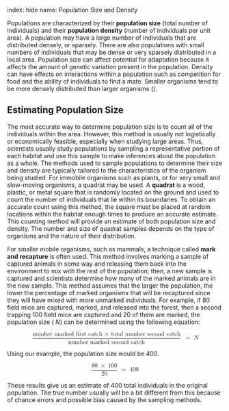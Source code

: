 index: hide
name: Population Size and Density

Populations are characterized by their  **population size** (total number of individuals) and their  **population density** (number of individuals per unit area). A population may have a large number of individuals that are distributed densely, or sparsely. There are also populations with small numbers of individuals that may be dense or very sparsely distributed in a local area. Population size can affect potential for adaptation because it affects the amount of genetic variation present in the population. Density can have effects on interactions within a population such as competition for food and the ability of individuals to find a mate. Smaller organisms tend to be more densely distributed than larger organisms ().

## Estimating Population Size

The most accurate way to determine population size is to count all of the individuals within the area. However, this method is usually not logistically or economically feasible, especially when studying large areas. Thus, scientists usually study populations by sampling a representative portion of each habitat and use this sample to make inferences about the population as a whole. The methods used to sample populations to determine their size and density are typically tailored to the characteristics of the organism being studied. For immobile organisms such as plants, or for very small and slow-moving organisms, a quadrat may be used. A  **quadrat** is a wood, plastic, or metal square that is randomly located on the ground and used to count the number of individuals that lie within its boundaries. To obtain an accurate count using this method, the square must be placed at random locations within the habitat enough times to produce an accurate estimate. This counting method will provide an estimate of both population size and density. The number and size of quadrat samples depends on the type of organisms and the nature of their distribution.

For smaller mobile organisms, such as mammals, a technique called  **mark and recapture** is often used. This method involves marking a sample of captured animals in some way and releasing them back into the environment to mix with the rest of the population; then, a new sample is captured and scientists determine how many of the marked animals are in the new sample. This method assumes that the larger the population, the lower the percentage of marked organisms that will be recaptured since they will have mixed with more unmarked individuals. For example, if 80 field mice are captured, marked, and released into the forest, then a second trapping 100 field mice are captured and 20 of them are marked, the population size ( *N*) can be determined using the following equation:

<math display="block" xmlns:q="http://cnx.rice.edu/qml/1.0" xmlns:m="http://www.w3.org/1998/Math/MathML" xmlns:bib="http://bibtexml.sf.net/" xmlns:md="http://cnx.rice.edu/mdml" xmlns="http://cnx.rice.edu/cnxml"> <mrow>  <mfrac>   <mrow>    <mtext>number marked first catch </mtext><mo>×</mo><mtext> total number second catch</mtext>   </mrow>   <mrow>    <mtext>number marked second catch</mtext>   </mrow>  </mfrac>  <mtext> </mtext><mo>=</mo><mtext> </mtext><mi>N</mi> </mrow></math>

Using our example, the population size would be 400.

<math display="block" xmlns:q="http://cnx.rice.edu/qml/1.0" xmlns:m="http://www.w3.org/1998/Math/MathML" xmlns:bib="http://bibtexml.sf.net/" xmlns:md="http://cnx.rice.edu/mdml" xmlns="http://cnx.rice.edu/cnxml"> <mrow>  <mfrac>   <mrow>    <mn>80</mn><mtext> </mtext><mo>×</mo><mtext> 100</mtext>   </mrow>   <mrow>    <mn>20</mn>   </mrow>  </mfrac>  <mtext> </mtext><mo>=</mo><mtext> </mtext><mn>400</mn> </mrow></math>

These results give us an estimate of 400 total individuals in the original population. The true number usually will be a bit different from this because of chance errors and possible bias caused by the sampling methods.
